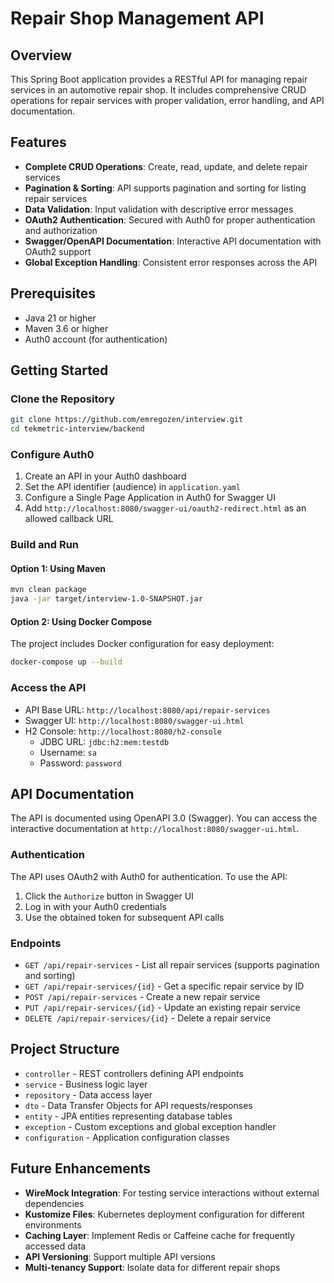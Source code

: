 # Repair Shop Management API

## Overview
This Spring Boot application provides a RESTful API for managing repair services in an automotive repair shop. It includes comprehensive CRUD operations for repair services with proper validation, error handling, and API documentation.

## Features
- **Complete CRUD Operations**: Create, read, update, and delete repair services
- **Pagination & Sorting**: API supports pagination and sorting for listing repair services
- **Data Validation**: Input validation with descriptive error messages
- **OAuth2 Authentication**: Secured with Auth0 for proper authentication and authorization
- **Swagger/OpenAPI Documentation**: Interactive API documentation with OAuth2 support
- **Global Exception Handling**: Consistent error responses across the API

## Prerequisites
- Java 21 or higher
- Maven 3.6 or higher
- Auth0 account (for authentication)

## Getting Started

### Clone the Repository
```bash
git clone https://github.com/emregozen/interview.git
cd tekmetric-interview/backend
```

### Configure Auth0
1. Create an API in your Auth0 dashboard
2. Set the API identifier (audience) in `application.yaml`
3. Configure a Single Page Application in Auth0 for Swagger UI
4. Add `http://localhost:8080/swagger-ui/oauth2-redirect.html` as an allowed callback URL

### Build and Run

#### Option 1: Using Maven
```bash
mvn clean package
java -jar target/interview-1.0-SNAPSHOT.jar
```

#### Option 2: Using Docker Compose
The project includes Docker configuration for easy deployment:

```bash
docker-compose up --build
```

### Access the API
- API Base URL: `http://localhost:8080/api/repair-services`
- Swagger UI: `http://localhost:8080/swagger-ui.html`
- H2 Console: `http://localhost:8080/h2-console`
  - JDBC URL: `jdbc:h2:mem:testdb`
  - Username: `sa`
  - Password: `password`

## API Documentation
The API is documented using OpenAPI 3.0 (Swagger). You can access the interactive documentation at `http://localhost:8080/swagger-ui.html`.

### Authentication
The API uses OAuth2 with Auth0 for authentication. To use the API:

1. Click the `Authorize` button in Swagger UI
2. Log in with your Auth0 credentials
3. Use the obtained token for subsequent API calls

### Endpoints
- `GET /api/repair-services` - List all repair services (supports pagination and sorting)
- `GET /api/repair-services/{id}` - Get a specific repair service by ID
- `POST /api/repair-services` - Create a new repair service
- `PUT /api/repair-services/{id}` - Update an existing repair service
- `DELETE /api/repair-services/{id}` - Delete a repair service

## Project Structure
- `controller` - REST controllers defining API endpoints
- `service` - Business logic layer
- `repository` - Data access layer
- `dto` - Data Transfer Objects for API requests/responses
- `entity` - JPA entities representing database tables
- `exception` - Custom exceptions and global exception handler
- `configuration` - Application configuration classes

## Future Enhancements
- **WireMock Integration**: For testing service interactions without external dependencies
- **Kustomize Files**: Kubernetes deployment configuration for different environments
- **Caching Layer**: Implement Redis or Caffeine cache for frequently accessed data
- **API Versioning**: Support multiple API versions
- **Multi-tenancy Support**: Isolate data for different repair shops
